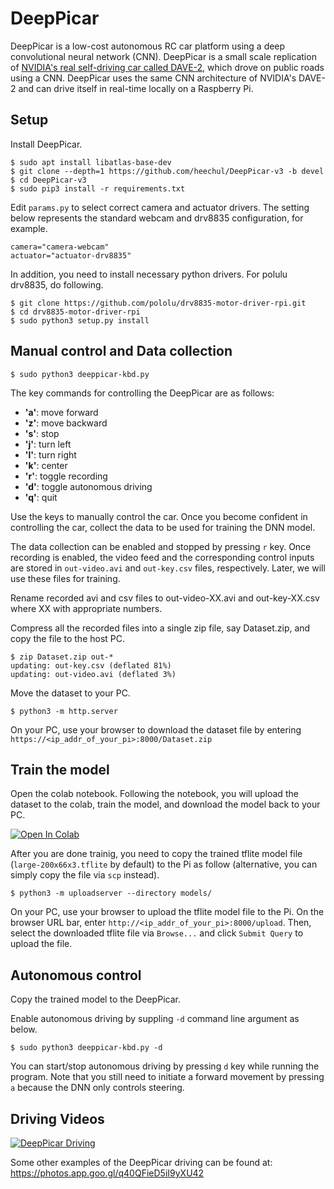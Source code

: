 # DeepPicar

DeepPicar is a low-cost autonomous RC car platform using a deep
convolutional neural network (CNN). DeepPicar is a small scale replication
of [NVIDIA's real self-driving car called DAVE-2](https://developer.nvidia.com/blog/deep-learning-self-driving-cars/), which drove on public
roads using a CNN. DeepPicar uses the same CNN architecture of NVIDIA's
DAVE-2 and can drive itself in real-time locally on a Raspberry Pi.

## Setup

Install DeepPicar.

    $ sudo apt install libatlas-base-dev
    $ git clone --depth=1 https://github.com/heechul/DeepPicar-v3 -b devel
    $ cd DeepPicar-v3 
    $ sudo pip3 install -r requirements.txt

Edit `params.py` to select correct camera and actuator drivers. 
The setting below represents the standard webcam and drv8835 configuration, for example. 

    camera="camera-webcam"
    actuator="actuator-drv8835"
    
In addition, you need to install necessary python drivers. For polulu drv8835, do following.

    $ git clone https://github.com/pololu/drv8835-motor-driver-rpi.git
    $ cd drv8835-motor-driver-rpi
    $ sudo python3 setup.py install
    
## Manual control and Data collection

    $ sudo python3 deeppicar-kbd.py

The key commands for controlling the DeepPicar are as follows:

* **'a'**: move forward 
* **'z'**: move backward
* **'s'**: stop
* **'j'**: turn left
* **'l'**: turn right 
* **'k'**: center
* **'r'**: toggle recording
* **'d'**: toggle autonomous driving
* **'q'**: quit

Use the keys to manually control the car. Once you become confident in controlling the car, collect the data to be used for training the DNN model. 

The data collection can be enabled and stopped by pressing `r` key. Once recording is enabled, the video feed and the corresponding control inputs are stored in `out-video.avi` and `out-key.csv` files, respectively. Later, we will use these files for training. 

Rename recorded avi and csv files to out-video-XX.avi and out-key-XX.csv where XX with appropriate numbers. 

Compress all the recorded files into a single zip file, say Dataset.zip, and copy the file to the host PC. 

    $ zip Dataset.zip out-*
    updating: out-key.csv (deflated 81%)
    updating: out-video.avi (deflated 3%)

Move the dataset to your PC. 

    $ python3 -m http.server

On your PC, use your browser to download the dataset file by entering `https://<ip_addr_of_your_pi>:8000/Dataset.zip`

## Train the model
    
Open the colab notebook. Following the notebook, you will upload the dataset to the colab, train the model, and download the model back to your PC. 

[![Open In Colab](https://colab.research.google.com/assets/colab-badge.svg)](https://colab.research.google.com/github/heechul/DeepPicar-v3/blob/devel/RunAll.ipynb)

After you are done trainig, you need to copy the trained tflite model file (`large-200x66x3.tflite` by default) to the Pi as follow (alternative, you can simply copy the file via `scp` instead). 

    $ python3 -m uploadserver --directory models/

On your PC, use your browser to upload the tflite model file to the Pi. 
On the browser URL bar, enter `http://<ip_addr_of_your_pi>:8000/upload`. 
Then, select the downloaded tflite file via `Browse...` and click `Submit Query` to upload the file.

## Autonomous control

Copy the trained model to the DeepPicar. 

Enable autonomous driving by suppling `-d` command line argument as below. 

    $ sudo python3 deeppicar-kbd.py -d 

You can start/stop autonomous driving by pressing `d` key while running the program. 
Note that you still need to initiate a forward movement by pressing `a` because the DNN only controls steering.  

## Driving Videos

[![DeepPicar Driving](http://img.youtube.com/vi/SrS5iQV2Pfo/0.jpg)](http://www.youtube.com/watch?v=SrS5iQV2Pfo "DeepPicar_Video")

Some other examples of the DeepPicar driving can be found at: https://photos.app.goo.gl/q40QFieD5iI9yXU42
